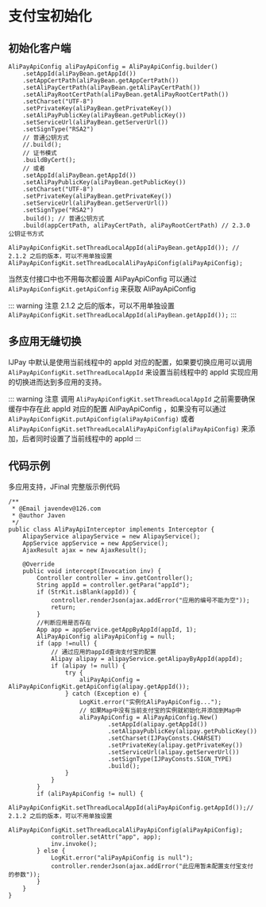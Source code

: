 
# 支付宝初始化

## 初始化客户端

```java{3,4,5,11,12,13,14,22,23}
AliPayApiConfig aliPayApiConfig = AliPayApiConfig.builder() 
    .setAppId(aliPayBean.getAppId())
    .setAppCertPath(aliPayBean.getAppCertPath())
    .setAliPayCertPath(aliPayBean.getAliPayCertPath())
    .setAliPayRootCertPath(aliPayBean.getAliPayRootCertPath())
    .setCharset("UTF-8")
    .setPrivateKey(aliPayBean.getPrivateKey())  
    .setAliPayPublicKey(aliPayBean.getPublicKey())
    .setServiceUrl(aliPayBean.getServerUrl())
    .setSignType("RSA2")
    // 普通公钥方式
    //.build();
    // 证书模式
    .buildByCert();   
    // 或者 
    .setAppId(aliPayBean.getAppId())
    .setAliPayPublicKey(aliPayBean.getPublicKey())
    .setCharset("UTF-8")
    .setPrivateKey(aliPayBean.getPrivateKey())
    .setServiceUrl(aliPayBean.getServerUrl())
    .setSignType("RSA2")
    .build(); // 普通公钥方式 
    .build(appCertPath, aliPayCertPath, aliPayRootCertPath) // 2.3.0 公钥证书方式  

AliPayApiConfigKit.setThreadLocalAppId(aliPayBean.getAppId()); // 2.1.2 之后的版本，可以不用单独设置 
AliPayApiConfigKit.setThreadLocalAliPayApiConfig(aliPayApiConfig);
```

当然支付接口中也不用每次都设置 AliPayApiConfig 可以通过 `AliPayApiConfigKit.getApiConfig` 来获取 AliPayApiConfig


::: warning 注意
2.1.2 之后的版本，可以不用单独设置 `AliPayApiConfigKit.setThreadLocalAppId(aliPayBean.getAppId());` 
:::


## 多应用无缝切换

IJPay 中默认是使用当前线程中的 appId 对应的配置，如果要切换应用可以调用 `AliPayApiConfigKit.setThreadLocalAppId` 来设置当前线程中的
appId 实现应用的切换进而达到多应用的支持。

::: warning 注意
调用 `AliPayApiConfigKit.setThreadLocalAppId` 之前需要确保缓存中存在此 appId 对应的配置 AliPayApiConfig ，如果没有可以通过
`AliPayApiConfigKit.putApiConfig(aliPayApiConfig)` 或者 `AliPayApiConfigKit.setThreadLocalAliPayApiConfig(aliPayApiConfig)` 
来添加，后者同时设置了当前线程中的 appId
:::



## 代码示例

多应用支持，JFinal 完整版示例代码

```java{20,26,29,30,31,32,33,34,35,36,37,42,43}
/**
 * @Email javendev@126.com
 * @author Javen
 */
public class AliPayApiInterceptor implements Interceptor {
    AlipayService alipayService = new AlipayService();
    AppService appService = new AppService();
    AjaxResult ajax = new AjaxResult();

    @Override
    public void intercept(Invocation inv) {
        Controller controller = inv.getController();
        String appId = controller.getPara("appId");
        if (StrKit.isBlank(appId)) {
            controller.renderJson(ajax.addError("应用的编号不能为空"));
            return;
        }
        //判断应用是否存在
        App app = appService.getAppByAppId(appId, 1);
        AliPayApiConfig aliPayApiConfig = null;
        if (app !=null) {
            // 通过应用的appId查询支付宝的配置
            Alipay alipay = alipayService.getAlipayByAppId(appId);
            if (alipay != null) {
                try {
                    aliPayApiConfig = AliPayApiConfigKit.getApiConfig(alipay.getAppId());
                } catch (Exception e) {
                    LogKit.error("实例化AliPayApiConfig...");
                    // 如果Map中没有当前支付宝的实例就初始化并添加到Map中
                    aliPayApiConfig = AliPayApiConfig.New()
                            .setAppId(alipay.getAppId())
                            .setAlipayPublicKey(alipay.getPublicKey())
                            .setCharset(IJPayConsts.CHARSET)
                            .setPrivateKey(alipay.getPrivateKey())
                            .setServiceUrl(alipay.getServerUrl())
                            .setSignType(IJPayConsts.SIGN_TYPE)
                            .build();
                }
            }
        }
        if (aliPayApiConfig != null) {
            AliPayApiConfigKit.setThreadLocalAppId(aliPayApiConfig.getAppId());// 2.1.2 之后的版本，可以不用单独设置 
            AliPayApiConfigKit.setThreadLocalAliPayApiConfig(aliPayApiConfig);
            controller.setAttr("app", app);
            inv.invoke();
        } else {
            LogKit.error("aliPayApiConfig is null");
            controller.renderJson(ajax.addError("此应用暂未配置支付宝支付的参数"));
        }
    }
}

```
